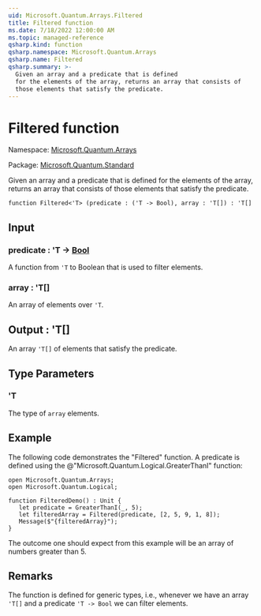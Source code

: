 ```yaml
---
uid: Microsoft.Quantum.Arrays.Filtered
title: Filtered function
ms.date: 7/18/2022 12:00:00 AM
ms.topic: managed-reference
qsharp.kind: function
qsharp.namespace: Microsoft.Quantum.Arrays
qsharp.name: Filtered
qsharp.summary: >-
  Given an array and a predicate that is defined
  for the elements of the array, returns an array that consists of
  those elements that satisfy the predicate.
---
```


# Filtered function

Namespace: [Microsoft.Quantum.Arrays](xref:Microsoft.Quantum.Arrays)

Package: [Microsoft.Quantum.Standard](https://nuget.org/packages/Microsoft.Quantum.Standard)


Given an array and a predicate that is definedfor the elements of the array, returns an array that consists ofthose elements that satisfy the predicate.

```qsharp
function Filtered<'T> (predicate : ('T -> Bool), array : 'T[]) : 'T[]
```


## Input

### predicate : 'T -> [Bool](xref:microsoft.quantum.qsharp.valueliterals#bool-literals)

A function from `'T` to Boolean that is used to filter elements.


### array : 'T[]

An array of elements over `'T`.



## Output : 'T[]

An array `'T[]` of elements that satisfy the predicate.

## Type Parameters

### 'T

The type of `array` elements.

## Example

The following code demonstrates the "Filtered" function.A predicate is defined using the @"Microsoft.Quantum.Logical.GreaterThanI" function:```qsharpopen Microsoft.Quantum.Arrays;open Microsoft.Quantum.Logical;function FilteredDemo() : Unit {   let predicate = GreaterThanI(_, 5);   let filteredArray = Filtered(predicate, [2, 5, 9, 1, 8]);   Message($"{filteredArray}");}```The outcome one should expect from this example will be an array of numbers greater than 5.

## Remarks

The function is defined for generic types, i.e., whenever we havean array `'T[]` and a predicate `'T -> Bool` we can filter elements.